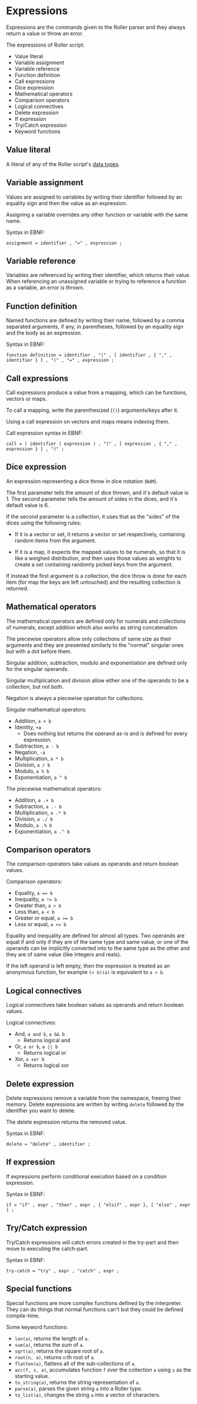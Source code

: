 # Expressions

Expressions are the commands given to the Roller parser and they always return a value or throw an error.

The expressions of Roller script:
* Value literal
* Variable assignment
* Variable reference
* Function definition
* Call expressions
* Dice expression
* Mathematical operators
* Comparison operators
* Logical connectives
* Delete expression
* If expression
* Try/Catch expression
* Keyword functions

## Value literal
A literal of any of the Roller script's [data types](types).

## Variable assignment

Values are assigned to variables by writing their identifier followed by an equality sign and then the value as an expression.

Assigning a variable overrides any other function or variable with the same name.

Syntax in EBNF:
```
assignment = identifier , "=" , expression ;
```

## Variable reference

Variables are referenced by writing their identifier, which returns their value.
When referencing an unassigned variable or trying to reference a function as a variable, an error is thrown.

## Function definition

Named functions are defined by writing their name, followed by a comma separated arguments, if any, in parentheses, followed by an equality sign and the body as an expression.

Syntax in EBNF:
```
function definition = identifier , "(" , [ identifier , { "," , identifier } ] , ")" , "=" , expression ;
```

## Call expressions

Call expressions produce a value from a mapping, which can be functions, vectors or maps.

To call a mapping, write the parenthesized (`()`) arguments/keys after it.

Using a call expression on vectors and maps means indexing them.

Call expression syntax in EBNF:
```
call = ( identifier | expression ) , "(" , [ expression , { "," , expression } ] , ")" ;
```

## Dice expression

An expression representing a dice throw in dice notation (`NdM`).

The first parameter tells the amount of dice thrown, and it's default value is 1.
The second parameter tells the amount of sides in the dices, and it's default value is 6.

If the second parameter is a collection, it uses that as the "sides" of the dices using the following rules:

* If it is a vector or set, it returns a vector or set respectively, containing random items from the argument.

* If it is a map, it expects the mapped values to be numerals, so that it is like a weighed distribution, and then uses those values as weights to create a set containing randomly picked keys from the argument.

If instead the first argument is a collection, the dice throw is done for each item (for map the keys are left untouched) and the resulting collection is returned.

## Mathematical operators

The mathematical operators are defined only for numerals and collections of numerals, except addition which also works as string concatenation.

The piecewise operators allow only collections of same size as their arguments and they are presented similarly to the "normal" singular ones but with a dot before them.

Singular addition, subtraction, modulo and exponentiation are defined only for the singular operands.

Singular multiplication and division allow either one of the operands to be a collection, but not both.

Negation is always a piecewise operation for collections.

Singular mathematical operators:
* Addition, `a + b`
* Identity, `+a`
	* Does nothing but returns the operand as-is and is defined for every expression.
* Subtraction, `a - b`
* Negation, `-a`
* Multiplication, `a * b`
* Division, `a / b`
* Modulo, `a % b`
* Exponentiation, `a ^ b`

The piecewise mathematical operators:
* Addition, `a .+ b`
* Subtraction, `a .- b`
* Multiplication, `a .* b`
* Division, `a ./ b`
* Modulo, `a .% b`
* Exponentiation, `a .^ b`

## Comparison operators

The comparison operators take values as operands and return boolean values.

Comparison operators:
* Equality, `a == b`
* Inequality, `a != b`
* Greater than, `a > b`
* Less than, `a < b`
* Greater or equal, `a >= b`
* Less or equal, `a <= b`

Equality and inequality are defined for almost all types.
Two operands are equal if and only if they are of the same type and same value, or one of the operands can be implicitly converted into to the same type as the other and they are of same value (like integers and reals).

If the left operand is left empty, then the expression is treated as an anonymous function, for example `(< b)(a)` is equivalent to `a < b`.

## Logical connectives

Logical connectives take boolean values as operands and return boolean values.

Logical connectives:
* And, `a and b`, `a && b`
	* Returns logical and
* Or, `a or b`, `a || b`
	* Returns logical or
* Xor, `a xor b`
	* Returns logical xor

## Delete expression

Delete expressions remove a variable from the namespace, freeing their memory.
Delete expressions are written by writing `delete` followed by the identifier you want to delete.

The delete expression returns the removed value.

Syntax in EBNF:
```
delete = "delete" , identifier ;
```

## If expression

If expressions perform conditional execution based on a condition expression.

Syntax in EBNF:
```
if = "if" , expr , "then" , expr , { "elsif" , expr }, [ "else" , expr ] ;
```

## Try/Catch expression

Try/Catch expressions will catch errors created in the try-part and then move to executing the catch-part.

Syntax in EBNF:
```
try-catch = "try" , expr , "catch" , expr ;
```

## Special functions

Special functions are more complex functions defined by the interpreter.
They can do things that normal functions can't but they could be defined compile-time.

Some keyword functions:
* `len(a)`, returns the length of `a`.
* `sum(a)`, returns the sum of `a`.
* `sqrt(a)`, returns the square root of `a`.
* `root(n, a)`, returns `n`:th root of `a`.
* `flatten(a)`, flattens all of the sub-collections of `a`.
* `acc(f, s, a)`, accumulates function `f` over the collection `a` using `s` as the starting value.
* `to_string(a)`, returns the string representation of `a`.
* `parse(a)`, parses the given string `a` into a Roller type.
* `to_list(a)`, changes the string `a` into a vector of characters.
